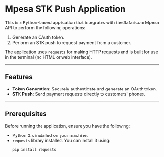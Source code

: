 # Mpesa STK Push Application

This is a Python-based application that integrates with the Safaricom Mpesa API to perform the following operations:
1. Generate an OAuth token.
2. Perform an STK push to request payment from a customer.

The application uses `requests` for making HTTP requests and is built for use in the terminal (no HTML or web interface).

---

## Features
- **Token Generation**: Securely authenticate and generate an OAuth token.
- **STK Push**: Send payment requests directly to customers' phones.

---

## Prerequisites
Before running the application, ensure you have the following:
- Python 3.x installed on your machine.
- `requests` library installed. You can install it using:
  ```bash
  pip install requests
